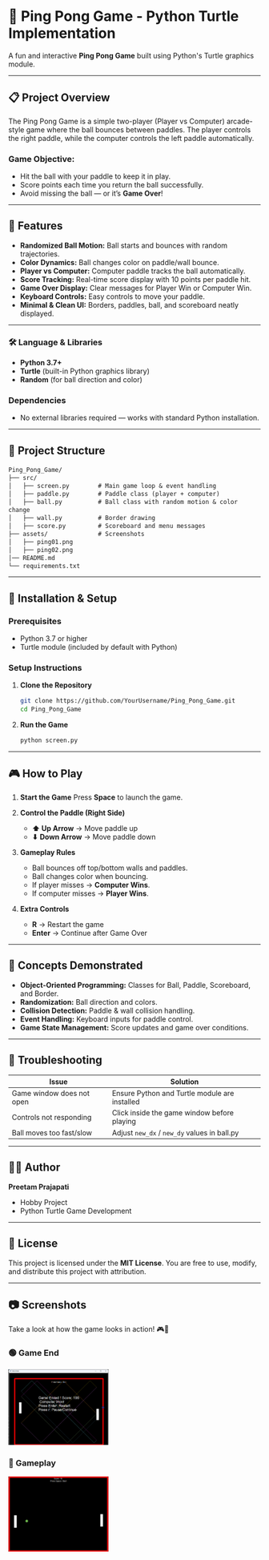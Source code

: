 # 🏓 Ping Pong Game - Python Turtle Implementation

A fun and interactive **Ping Pong Game** built using Python's Turtle graphics module.

---

## 📋 Project Overview

The Ping Pong Game is a simple two-player (Player vs Computer) arcade-style game where the ball bounces between paddles. The player controls the right paddle, while the computer controls the left paddle automatically.

### Game Objective:

* Hit the ball with your paddle to keep it in play.
* Score points each time you return the ball successfully.
* Avoid missing the ball — or it’s **Game Over**!

---

## 🚀 Features

* **Randomized Ball Motion:** Ball starts and bounces with random trajectories.
* **Color Dynamics:** Ball changes color on paddle/wall bounce.
* **Player vs Computer:** Computer paddle tracks the ball automatically.
* **Score Tracking:** Real-time score display with 10 points per paddle hit.
* **Game Over Display:** Clear messages for Player Win or Computer Win.
* **Keyboard Controls:** Easy controls to move your paddle.
* **Minimal & Clean UI:** Borders, paddles, ball, and scoreboard neatly displayed.

---

### 🛠️ Language & Libraries

* **Python 3.7+**
* **Turtle** (built-in Python graphics library)
* **Random** (for ball direction and color)

### Dependencies

* No external libraries required — works with standard Python installation.

---

## 📁 Project Structure

```
Ping_Pong_Game/
├── src/
│   ├── screen.py        # Main game loop & event handling
│   ├── paddle.py        # Paddle class (player + computer)
│   ├── ball.py          # Ball class with random motion & color change
│   ├── wall.py          # Border drawing
│   ├── score.py         # Scoreboard and menu messages
├── assets/              # Screenshots
│   ├── ping01.png
│   ├── ping02.png
│── README.md
└── requirements.txt

```

---

## 🔧 Installation & Setup

### Prerequisites

* Python 3.7 or higher
* Turtle module (included by default with Python)

### Setup Instructions

1. **Clone the Repository**

   ```bash
   git clone https://github.com/YourUsername/Ping_Pong_Game.git
   cd Ping_Pong_Game
   ```

2. **Run the Game**

   ```bash
   python screen.py
   ```

---

## 🎮 How to Play

1. **Start the Game**
   Press **Space** to launch the game.

2. **Control the Paddle (Right Side)**

   * **⬆ Up Arrow** → Move paddle up
   * **⬇ Down Arrow** → Move paddle down

3. **Gameplay Rules**

   * Ball bounces off top/bottom walls and paddles.
   * Ball changes color when bouncing.
   * If player misses → **Computer Wins**.
   * If computer misses → **Player Wins**.

4. **Extra Controls**

   * **R** → Restart the game
   * **Enter** → Continue after Game Over

---

## 🧮 Concepts Demonstrated

* **Object-Oriented Programming:** Classes for Ball, Paddle, Scoreboard, and Border.
* **Randomization:** Ball direction and colors.
* **Collision Detection:** Paddle & wall collision handling.
* **Event Handling:** Keyboard inputs for paddle control.
* **Game State Management:** Score updates and game over conditions.

---

## 🐛 Troubleshooting

| Issue                     | Solution                                      |
| ------------------------- | --------------------------------------------- |
| Game window does not open | Ensure Python and Turtle module are installed |
| Controls not responding   | Click inside the game window before playing   |
| Ball moves too fast/slow  | Adjust `new_dx` / `new_dy` values in ball.py  |

---

## 👨‍🎓 Author

**Preetam Prajapati**

* Hobby Project
* Python Turtle Game Development

---

## 📄 License

This project is licensed under the **MIT License**.
You are free to use, modify, and distribute this project with attribution.

---

## 📷 Screenshots

Take a look at how the game looks in action! 🎮🏓

### 🟢 Game End

<a href="assets/ping01.png"> <img src="assets/ping01.png" width="200"/> </a>

### 🔵 Gameplay

<a href="assets/ping02.png"> <img src="assets/ping02.png" width="200"/> </a>
